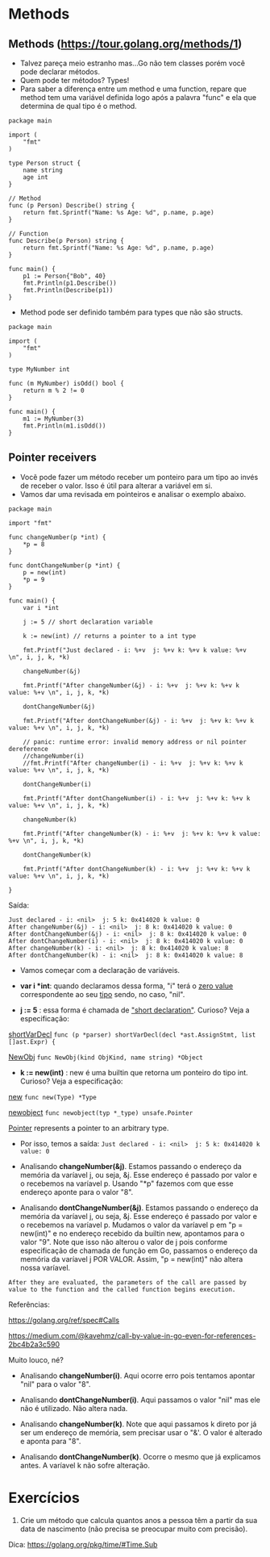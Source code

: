 # Methods
## Methods (https://tour.golang.org/methods/1)
- Talvez pareça meio estranho mas...Go não tem classes porém você pode declarar métodos.
- Quem pode ter métodos? Types!
- Para saber a diferença entre um method e uma function, repare que method tem uma variável definida logo após a palavra "func" e ela que determina de qual tipo é o method.

```
package main

import (
	"fmt"
)

type Person struct {
	name string
	age int
}

// Method
func (p Person) Describe() string {
	return fmt.Sprintf("Name: %s Age: %d", p.name, p.age)
}

// Function
func Describe(p Person) string {
    return fmt.Sprintf("Name: %s Age: %d", p.name, p.age)
}

func main() {
	p1 := Person{"Bob", 40}
	fmt.Println(p1.Describe())
    fmt.Println(Describe(p1))
}
```

- Method pode ser definido também para types que não são structs.

```
package main

import (
	"fmt"
)

type MyNumber int

func (m MyNumber) isOdd() bool {
	return m % 2 != 0
}

func main() {
	m1 := MyNumber(3)
	fmt.Println(m1.isOdd())
}
```

## Pointer receivers
- Vocẽ pode fazer um método receber um ponteiro para um tipo ao invés de receber o valor. Isso é útil para alterar a variável em si.
- Vamos dar uma revisada em pointeiros e analisar o exemplo abaixo.

```
package main

import "fmt"

func changeNumber(p *int) {
	*p = 8
}

func dontChangeNumber(p *int) {
	p = new(int)
	*p = 9
}

func main() {
	var i *int
	
	j := 5 // short declaration variable
	
	k := new(int) // returns a pointer to a int type
	
	fmt.Printf("Just declared - i: %+v  j: %+v k: %+v k value: %+v \n", i, j, k, *k)

	changeNumber(&j)
	
	fmt.Printf("After changeNumber(&j) - i: %+v  j: %+v k: %+v k value: %+v \n", i, j, k, *k)

	dontChangeNumber(&j)
	
	fmt.Printf("After dontChangeNumber(&j) - i: %+v  j: %+v k: %+v k value: %+v \n", i, j, k, *k)
	
	// panic: runtime error: invalid memory address or nil pointer dereference
	//changeNumber(i) 
	//fmt.Printf("After changeNumber(i) - i: %+v  j: %+v k: %+v k value: %+v \n", i, j, k, *k)
	
	dontChangeNumber(i)
	
	fmt.Printf("After dontChangeNumber(i) - i: %+v  j: %+v k: %+v k value: %+v \n", i, j, k, *k)
	
	changeNumber(k)
	
	fmt.Printf("After changeNumber(k) - i: %+v  j: %+v k: %+v k value: %+v \n", i, j, k, *k)
	
	dontChangeNumber(k)
	
	fmt.Printf("After dontChangeNumber(k) - i: %+v  j: %+v k: %+v k value: %+v \n", i, j, k, *k)
	
}
```

Saída:

```
Just declared - i: <nil>  j: 5 k: 0x414020 k value: 0 
After changeNumber(&j) - i: <nil>  j: 8 k: 0x414020 k value: 0 
After dontChangeNumber(&j) - i: <nil>  j: 8 k: 0x414020 k value: 0 
After dontChangeNumber(i) - i: <nil>  j: 8 k: 0x414020 k value: 0 
After changeNumber(k) - i: <nil>  j: 8 k: 0x414020 k value: 8 
After dontChangeNumber(k) - i: <nil>  j: 8 k: 0x414020 k value: 8 
```

- Vamos começar com a declaração de variáveis. 

- **var i \*int**: quando declaramos dessa forma, "i" terá o [zero value](https://golang.org/ref/spec#The_zero_value) correspondente ao seu [tipo](https://golang.org/ref/spec#Pointer_types) sendo, no caso, "nil". 

- **j := 5** : essa forma é chamada de ["short declaration"](https://golang.org/ref/spec#Short_variable_declarations). Curioso? Veja a especificação:

[shortVarDecl](https://github.com/golang/go/blob/43e8fd4ef1ae24f1505bd34708fc30aa2b736c52/src/go/parser/parser.go#L141)
```func (p *parser) shortVarDecl(decl *ast.AssignStmt, list []ast.Expr) {```

[NewObj](https://github.com/golang/go/blob/f90e89e675443731e36c2de4bcd3cdd7316d3dfc/src/go/ast/scope.go#L85)
```func NewObj(kind ObjKind, name string) *Object```

- **k := new(int)** : new é uma builtin que retorna um ponteiro do tipo int. Curioso? Veja a especificação:

[new](https://github.com/golang/go/blob/d152ff286f6ef2b25bd95bf97a429a1dc40ba4b5/src/builtin/builtin.go#L191)
```func new(Type) *Type```

[newobject](https://github.com/golang/go/blob/f90e89e675443731e36c2de4bcd3cdd7316d3dfc/src/runtime/malloc.go#L1027)
```func newobject(typ *_type) unsafe.Pointer```

[Pointer](https://github.com/golang/go/blob/f90e89e675443731e36c2de4bcd3cdd7316d3dfc/src/unsafe/unsafe.go#L17) represents a pointer to an arbitrary type. 

- Por isso, temos a saída:
```Just declared - i: <nil>  j: 5 k: 0x414020 k value: 0 ```

- Analisando **changeNumber(&j)**. Estamos passando o endereço da memória da varíavel j, ou seja, &j. Esse endereço é passado por valor e o recebemos na varíavel p. Usando "*p" fazemos com que esse endereço aponte para o valor "8".

- Analisando **dontChangeNumber(&j)**. Estamos passando o endereço da memória da varíavel j, ou seja, &j. Esse endereço é passado por valor e o recebemos na varíavel p. Mudamos o valor da varíavel p em "p = new(int)" e no endereço recebido da builtin new, apontamos para o valor "9". Note que isso não alterou o valor de j pois conforme especificação de chamada de função em Go, passamos o endereço da memória da varíavel j POR VALOR. Assim, "p = new(int)" não altera nossa varíavel.
```
After they are evaluated, the parameters of the call are passed by value to the function and the called function begins execution.
```

Referências: 

https://golang.org/ref/spec#Calls

https://medium.com/@kavehmz/call-by-value-in-go-even-for-references-2bc4b2a3c590

Muito louco, né?

- Analisando **changeNumber(i)**. Aqui ocorre erro pois tentamos apontar "nil" para o valor "8".

- Analisando **dontChangeNumber(i)**. Aqui passamos o valor "nil" mas ele não é utilizado. Não altera nada.

- Analisando **changeNumber(k)**. Note que aqui passamos k direto por já ser um endereço de memória, sem precisar usar o "&'. O valor é alterado e aponta para "8".

- Analisando **dontChangeNumber(k)**. Ocorre o mesmo que já explicamos antes. A varíavel k não sofre alteração.


# Exercícios
1) Crie um método que calcula quantos anos a pessoa têm a partir da sua data de nascimento (não precisa se preocupar muito com precisão).

Dica: https://golang.org/pkg/time/#Time.Sub